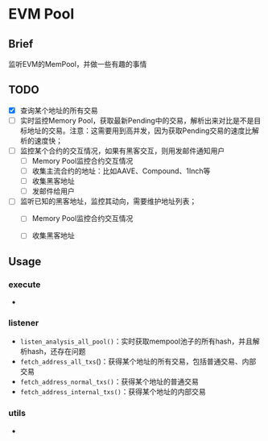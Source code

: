 # EVM Pool

## Brief

监听EVM的MemPool，并做一些有趣的事情

## TODO

- [x] 查询某个地址的所有交易
- [ ] 实时监控Memory Pool，获取最新Pending中的交易，解析出来对比是不是目标地址的交易。注意：这需要用到高并发，因为获取Pending交易的速度比解析的速度快；
- [ ] 监控某个合约的交互情况，如果有黑客交互，则用发邮件通知用户
  - [ ] Memory Pool监控合约交互情况
  - [ ] 收集主流合约的地址：比如AAVE、Compound、1Inch等
  - [ ] 收集黑客地址
  - [ ] 发邮件给用户

- [ ] 监听已知的黑客地址，监控其动向，需要维护地址列表；
  - [ ] Memory Pool监控合约交互情况
  - [ ] 收集黑客地址


## Usage

### execute

- 

### listener

- `listen_analysis_all_pool()`：实时获取mempool池子的所有hash，并且解析hash，还存在问题
- `fetch_address_all_txs`()：获得某个地址的所有交易，包括普通交易、内部交易
- `fetch_address_normal_txs()`：获得某个地址的普通交易
- `fetch_address_internal_txs()`：获得某个地址的内部交易

### utils

- 



